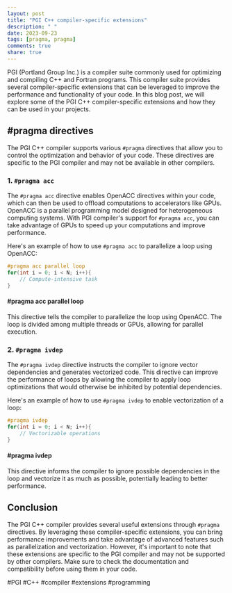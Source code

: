 ```yaml
---
layout: post
title: "PGI C++ compiler-specific extensions"
description: " "
date: 2023-09-23
tags: [pragma, pragma]
comments: true
share: true
---
```


PGI (Portland Group Inc.) is a compiler suite commonly used for optimizing and compiling C++ and Fortran programs. This compiler suite provides several compiler-specific extensions that can be leveraged to improve the performance and functionality of your code. In this blog post, we will explore some of the PGI C++ compiler-specific extensions and how they can be used in your projects.

## #pragma directives

The PGI C++ compiler supports various `#pragma` directives that allow you to control the optimization and behavior of your code. These directives are specific to the PGI compiler and may not be available in other compilers.

### 1. `#pragma acc`

The `#pragma acc` directive enables OpenACC directives within your code, which can then be used to offload computations to accelerators like GPUs. OpenACC is a parallel programming model designed for heterogeneous computing systems. With PGI compiler's support for `#pragma acc`, you can take advantage of GPUs to speed up your computations and improve performance.

Here's an example of how to use `#pragma acc` to parallelize a loop using OpenACC:

```cpp
#pragma acc parallel loop
for(int i = 0; i < N; i++){
    // Compute-intensive task
}
```

#### #pragma acc parallel loop

This directive tells the compiler to parallelize the loop using OpenACC. The loop is divided among multiple threads or GPUs, allowing for parallel execution.

### 2. `#pragma ivdep`

The `#pragma ivdep` directive instructs the compiler to ignore vector dependencies and generates vectorized code. This directive can improve the performance of loops by allowing the compiler to apply loop optimizations that would otherwise be inhibited by potential dependencies.

Here's an example of how to use `#pragma ivdep` to enable vectorization of a loop:

```cpp
#pragma ivdep
for(int i = 0; i < N; i++){
    // Vectorizable operations
}
```

#### #pragma ivdep

This directive informs the compiler to ignore possible dependencies in the loop and vectorize it as much as possible, potentially leading to better performance.

## Conclusion

The PGI C++ compiler provides several useful extensions through `#pragma` directives. By leveraging these compiler-specific extensions, you can bring performance improvements and take advantage of advanced features such as parallelization and vectorization. However, it's important to note that these extensions are specific to the PGI compiler and may not be supported by other compilers. Make sure to check the documentation and compatibility before using them in your code.

#PGI #C++ #compiler #extensions #programming